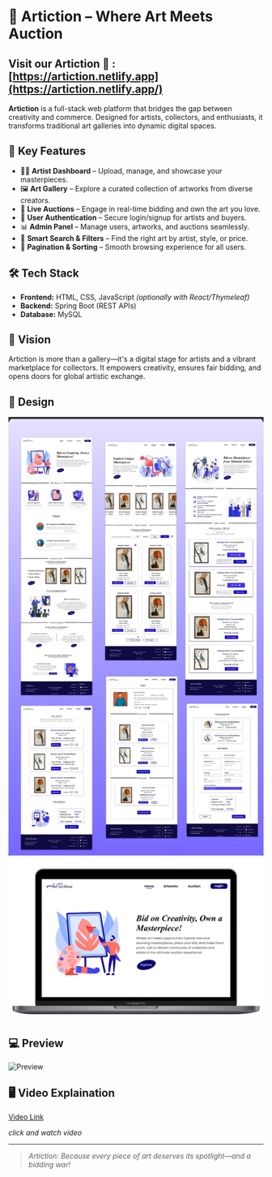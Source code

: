 # 🎨 Artiction – Where Art Meets Auction

## Visit our Artiction 🎨 :  [https://artiction.netlify.app](https://artiction.netlify.app/)

**Artiction** is a full-stack web platform that bridges the gap between creativity and commerce. Designed for artists, collectors, and enthusiasts, it transforms traditional art galleries into dynamic digital spaces.

## 🌟 Key Features
- 🧑‍🎨 **Artist Dashboard** – Upload, manage, and showcase your masterpieces.
- 🖼️ **Art Gallery** – Explore a curated collection of artworks from diverse creators.
- 🔨 **Live Auctions** – Engage in real-time bidding and own the art you love.
- 🔐 **User Authentication** – Secure login/signup for artists and buyers.
- 📊 **Admin Panel** – Manage users, artworks, and auctions seamlessly.
- 🧩 **Smart Search & Filters** – Find the right art by artist, style, or price.
- 🔁 **Pagination & Sorting** – Smooth browsing experience for all users.

## 🛠️ Tech Stack
- **Frontend:** HTML, CSS, JavaScript *(optionally with React/Thymeleaf)*
- **Backend:** Spring Boot (REST APIs)
- **Database:** MySQL

## 🚀 Vision
Artiction is more than a gallery—it's a digital stage for artists and a vibrant marketplace for collectors. It empowers creativity, ensures fair bidding, and opens doors for global artistic exchange.

## 🎨 Design
![image1](./screenshots/image1.jpg)
![image2](./screenshots/image2.png)

## 💻 Preview
![Preview](./screenshots/preview.gif "Artiction website")

## 🖥️ Video Explaination
[Video Link](https://www.linkedin.com/posts/mohanapriyan-m2006_java-springboot-reactjs-activity-7321169284607492096-5HEY?utm_source=share&utm_medium=member_desktop&rcm=ACoAAEdfjWABL_2j98un4JlBtZDRvHOOIBs2IsE)

_click and watch video_

---

> *Artiction: Because every piece of art deserves its spotlight—and a bidding war!*
